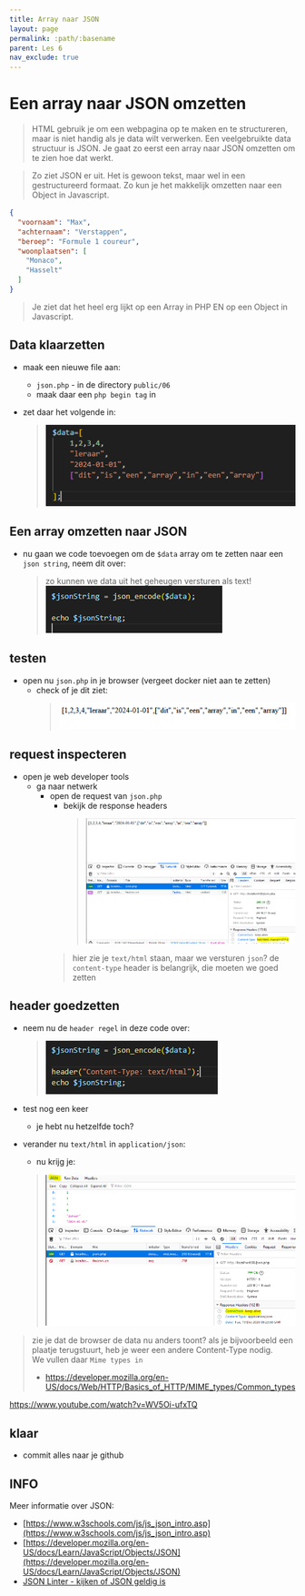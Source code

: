 ```yaml
---
title: Array naar JSON
layout: page 
permalink: :path/:basename 
parent: Les 6 
nav_exclude: true
---
```


# Een array naar JSON omzetten

> HTML gebruik je om een webpagina op te maken en te structureren, maar is niet handig als je data wilt verwerken.
Een veelgebruikte data structuur is JSON. Je gaat zo eerst een array naar JSON omzetten om te zien hoe dat werkt.

> Zo ziet JSON er uit. Het is gewoon tekst, maar wel in een gestructureerd formaat. Zo kun je het makkelijk omzetten naar een
Object in Javascript.


```json
{
  "voornaam": "Max",
  "achternaam": "Verstappen",
  "beroep": "Formule 1 coureur",
  "woonplaatsen": [
    "Monaco",
    "Hasselt"
  ]
}
```

> Je ziet dat het heel erg lijkt op een Array in PHP EN op een Object in Javascript.

## Data klaarzetten

- maak een nieuwe file aan:
  - `json.php`
        - in de directory `public/06`
  - maak daar een `php begin tag` in

- zet daar het volgende in:
  > ![](img/datavoorjson.PNG)

## Een array omzetten naar JSON

- nu gaan we code toevoegen om de `$data` array om te zetten naar een `json string`, neem dit over:
  > zo kunnen we data uit het geheugen versturen als text!
  > ![](img/jsonencode.PNG)

## testen

- open nu `json.php` in je browser (vergeet docker niet aan te zetten)
  - check of je dit ziet:
    > ![](img/resultjson.PNG)

## request inspecteren

- open je web developer tools
  - ga naar netwerk
    - open de request van `json.php`
      - bekijk de response headers
        > ![](img/texthtml.PNG)
      > hier zie je `text/html` staan, maar we versturen `json`?
      > de `content-type` header is belangrijk, die moeten we goed zetten

## header goedzetten

- neem nu de `header regel` in deze code over:
  > ![](img/headerzetten.PNG)
- test nog een keer
  - je hebt nu hetzelfde toch?

- verander nu `text/html` in `application/json`:
  - nu krijg je:
  > ![](img/nujson.PNG)

> zie je dat de browser de data nu anders toont?
> als je bijvoorbeeld een plaatje terugstuurt, heb je weer een andere Content-Type nodig.   
>We vullen daar `Mime types in`
> - https://developer.mozilla.org/en-US/docs/Web/HTTP/Basics_of_HTTP/MIME_types/Common_types



https://www.youtube.com/watch?v=WV5Oi-ufxTQ
## klaar
- commit alles naar je github





## INFO

Meer informatie over JSON:

- [https://www.w3schools.com/js/js_json_intro.asp](https://www.w3schools.com/js/js_json_intro.asp)
- [https://developer.mozilla.org/en-US/docs/Learn/JavaScript/Objects/JSON](https://developer.mozilla.org/en-US/docs/Learn/JavaScript/Objects/JSON)
- [JSON Linter - kijken of JSON geldig is](https://jsonlint.com/)














